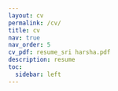 ```yaml
---
layout: cv
permalink: /cv/
title: cv
nav: true
nav_order: 5
cv_pdf: resume_sri harsha.pdf
description: resume
toc:
  sidebar: left
---
```

